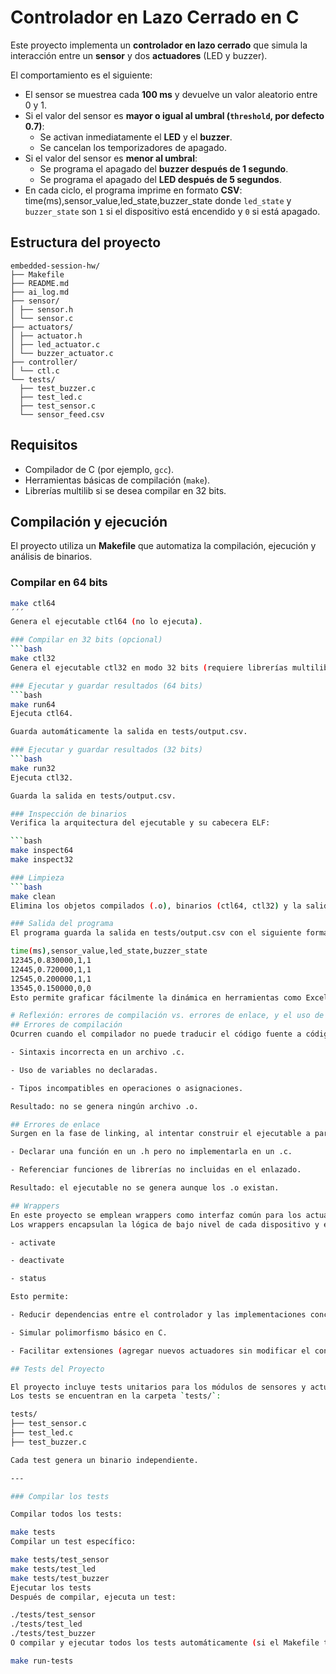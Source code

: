 # Controlador en Lazo Cerrado en C

Este proyecto implementa un **controlador en lazo cerrado** que simula la interacción entre un **sensor** y dos **actuadores** (LED y buzzer).  

El comportamiento es el siguiente:

- El sensor se muestrea cada **100 ms** y devuelve un valor aleatorio entre 0 y 1.
- Si el valor del sensor es **mayor o igual al umbral (`threshold`, por defecto 0.7)**:
  - Se activan inmediatamente el **LED** y el **buzzer**.
  - Se cancelan los temporizadores de apagado.
- Si el valor del sensor es **menor al umbral**:
  - Se programa el apagado del **buzzer después de 1 segundo**.
  - Se programa el apagado del **LED después de 5 segundos**.
- En cada ciclo, el programa imprime en formato **CSV**: time(ms),sensor_value,led_state,buzzer_state donde `led_state` y `buzzer_state` son `1` si el dispositivo está encendido y `0` si está apagado.


## Estructura del proyecto

```ASCII
embedded-session-hw/
├── Makefile
├── README.md
├── ai_log.md
├── sensor/
│ ├── sensor.h
│ └── sensor.c
├── actuators/
│ ├── actuator.h
│ ├── led_actuator.c
│ └── buzzer_actuator.c
├── controller/
│ └── ctl.c
└── tests/
  ├── test_buzzer.c
  ├── test_led.c
  ├── test_sensor.c
  └── sensor_feed.csv
```


##  Requisitos

- Compilador de C (por ejemplo, `gcc`).
- Herramientas básicas de compilación (`make`).
- Librerías multilib si se desea compilar en 32 bits.

## Compilación y ejecución

El proyecto utiliza un **Makefile** que automatiza la compilación, ejecución y análisis de binarios.

### Compilar en 64 bits
```bash
make ctl64
´´´
Genera el ejecutable ctl64 (no lo ejecuta).

### Compilar en 32 bits (opcional)
```bash
make ctl32
Genera el ejecutable ctl32 en modo 32 bits (requiere librerías multilib instaladas).

### Ejecutar y guardar resultados (64 bits)
```bash
make run64
Ejecuta ctl64.

Guarda automáticamente la salida en tests/output.csv.

### Ejecutar y guardar resultados (32 bits)
```bash
make run32
Ejecuta ctl32.

Guarda la salida en tests/output.csv.

### Inspección de binarios
Verifica la arquitectura del ejecutable y su cabecera ELF:

```bash
make inspect64
make inspect32

### Limpieza
```bash
make clean
Elimina los objetos compilados (.o), binarios (ctl64, ctl32) y la salida tests/output.csv.

### Salida del programa
El programa guarda la salida en tests/output.csv con el siguiente formato:

time(ms),sensor_value,led_state,buzzer_state
12345,0.830000,1,1
12445,0.720000,1,1
12545,0.200000,1,1
13545,0.150000,0,0
Esto permite graficar fácilmente la dinámica en herramientas como Excel, Python o GNUplot.

# Reflexión: errores de compilación vs. errores de enlace, y el uso de wrappers
## Errores de compilación
Ocurren cuando el compilador no puede traducir el código fuente a código objeto. Ejemplos:

- Sintaxis incorrecta en un archivo .c.

- Uso de variables no declaradas.

- Tipos incompatibles en operaciones o asignaciones.

Resultado: no se genera ningún archivo .o.

## Errores de enlace
Surgen en la fase de linking, al intentar construir el ejecutable a partir de los .o. Ejemplos:

- Declarar una función en un .h pero no implementarla en un .c.

- Referenciar funciones de librerías no incluidas en el enlazado.

Resultado: el ejecutable no se genera aunque los .o existan.

## Wrappers
En este proyecto se emplean wrappers como interfaz común para los actuadores (LED, buzzer).
Los wrappers encapsulan la lógica de bajo nivel de cada dispositivo y exponen funciones genéricas:

- activate

- deactivate

- status

Esto permite:

- Reducir dependencias entre el controlador y las implementaciones concretas.

- Simular polimorfismo básico en C.

- Facilitar extensiones (agregar nuevos actuadores sin modificar el controlador).

## Tests del Proyecto

El proyecto incluye tests unitarios para los módulos de sensores y actuadores.  
Los tests se encuentran en la carpeta `tests/`:

tests/
├── test_sensor.c
├── test_led.c
├── test_buzzer.c

Cada test genera un binario independiente.

---

### Compilar los tests

Compilar todos los tests:

make tests
Compilar un test específico:

make tests/test_sensor
make tests/test_led
make tests/test_buzzer
Ejecutar los tests
Después de compilar, ejecuta un test:

./tests/test_sensor
./tests/test_led
./tests/test_buzzer
O compilar y ejecutar todos los tests automáticamente (si el Makefile tiene run-tests):

make run-tests
